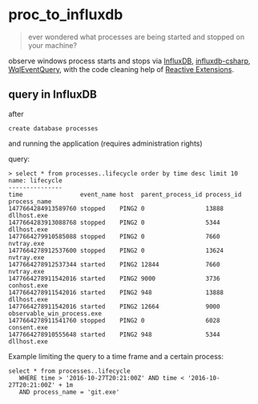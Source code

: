 # proc_to_influxdb

> ever wondered what processes are being started and stopped on your machine?

observe windows process starts and stops via [InfluxDB](https://www.influxdata.com/time-series-platform/influxdb/), [influxdb-csharp](https://github.com/influxdata/influxdb-csharp), [WqlEventQuery](), with the code cleaning help of [Reactive Extensions](https://github.com/Reactive-Extensions/Rx.NET).

## query in InfluxDB

after

```
create database processes
```

and running the application (requires administration rights)

query:

```
> select * from processes..lifecycle order by time desc limit 10
name: lifecycle
---------------
time                event_name host  parent_process_id process_id process_name
1477664284913589760 stopped    PING2 0                 13888      dllhost.exe
1477664283913088768 stopped    PING2 0                 5344       dllhost.exe
1477664279910585088 stopped    PING2 0                 7660       nvtray.exe
1477664278912537600 stopped    PING2 0                 13624      nvtray.exe
1477664278912537344 started    PING2 12844             7660       nvtray.exe
1477664278911542016 started    PING2 9000              3736       conhost.exe
1477664278911542016 started    PING2 948               13888      dllhost.exe
1477664278911542016 started    PING2 12664             9000       observable_win_process.exe
1477664278911541760 stopped    PING2 0                 6028       consent.exe
1477664278910555648 started    PING2 948               5344       dllhost.exe
```

Example limiting the query to a time frame and a certain process:

```
select * from processes..lifecycle
   WHERE time > '2016-10-27T20:21:00Z' AND time < '2016-10-27T20:21:00Z' + 1m
   AND process_name = 'git.exe'
```

